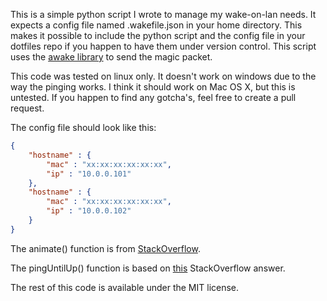 This is a simple python script I wrote to manage my wake-on-lan needs. It expects a config file named .wakefile.json in your home directory. This makes it possible to include the python script and the config file in your dotfiles repo if you happen to have them under version control. This script uses the [awake library](https://pypi.python.org/pypi/awake) to send the magic packet.

This code was tested on linux only. It doesn't work on windows due to the way the pinging works. I think it should work on Mac OS X, but this is untested. If you happen to find any gotcha's, feel free to create a pull request. 

The config file should look like this:
```json
{
    "hostname" : {
        "mac" : "xx:xx:xx:xx:xx:xx",
        "ip" : "10.0.0.101"
    },
    "hostname" : {
        "mac" : "xx:xx:xx:xx:xx:xx",
        "ip" : "10.0.0.102"
    }   
}
```

The animate() function is from [StackOverflow](http://stackoverflow.com/a/22029635/3270483).

The pingUntilUp() function is based on [this](http://stackoverflow.com/a/12490356) StackOverflow answer.

The rest of this code is available under the MIT license. 